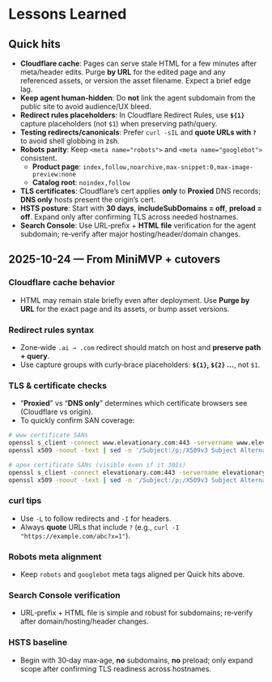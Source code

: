 
# Lessons Learned

## Quick hits
- **Cloudflare cache**: Pages can serve stale HTML for a few minutes after meta/header edits. Purge **by URL** for the edited page and any referenced assets, or version the asset filename. Expect a brief edge lag.
- **Keep agent human‑hidden**: Do **not** link the agent subdomain from the public site to avoid audience/UX bleed.
- **Redirect rules placeholders**: In Cloudflare Redirect Rules, use **`${1}`** capture placeholders (not `$1`) when preserving path/query.
- **Testing redirects/canonicals**: Prefer `curl -sIL` and **quote URLs with `?`** to avoid shell globbing in zsh.
- **Robots parity**: Keep `<meta name="robots">` and `<meta name="googlebot">` consistent.
  - **Product page**: `index,follow,noarchive,max-snippet:0,max-image-preview:none`
  - **Catalog root**: `noindex,follow`
- **TLS certificates**: Cloudflare’s cert applies **only** to **Proxied** DNS records; **DNS only** hosts present the origin’s cert.
- **HSTS posture**: Start with **30 days**, **includeSubDomains = off**, **preload = off**. Expand only after confirming TLS across needed hostnames.
- **Search Console**: Use URL‑prefix + **HTML file** verification for the agent subdomain; re‑verify after major hosting/header/domain changes.

## 2025-10-24 — From MiniMVP + cutovers

### Cloudflare cache behavior
- HTML may remain stale briefly even after deployment. Use **Purge by URL** for the exact page and its assets, or bump asset versions.

### Redirect rules syntax
- Zone‑wide `.ai → .com` redirect should match on host and **preserve path + query**.
- Use capture groups with curly‑brace placeholders: **`${1}`, `${2}` …**, not `$1`.

### TLS & certificate checks
- “**Proxied**” vs “**DNS only**” determines which certificate browsers see (Cloudflare vs origin).
- To quickly confirm SAN coverage:

```bash
# www certificate SANs
openssl s_client -connect www.elevationary.com:443 -servername www.elevationary.com 2>/dev/null | \
openssl x509 -noout -text | sed -n '/Subject:/p;/X509v3 Subject Alternative Name/,+1p'

# apex certificate SANs (visible even if it 301s)
openssl s_client -connect elevationary.com:443 -servername elevationary.com 2>/dev/null | \
openssl x509 -noout -text | sed -n '/Subject:/p;/X509v3 Subject Alternative Name/,+1p'
```

### curl tips
- Use `-L` to follow redirects and `-I` for headers.
- Always **quote** URLs that include `?` (e.g., `curl -I "https://example.com/abc?x=1"`).

### Robots meta alignment
- Keep `robots` and `googlebot` meta tags aligned per Quick hits above.

### Search Console verification
- URL‑prefix + HTML file is simple and robust for subdomains; re‑verify after domain/hosting/header changes.

### HSTS baseline
- Begin with 30‑day max‑age, **no** subdomains, **no** preload; only expand scope after confirming TLS readiness across hostnames.
